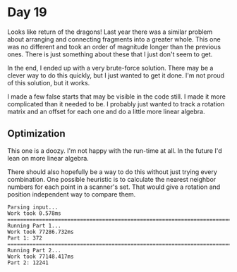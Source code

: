 # Day 19

Looks like return of the dragons!  Last year there was a similar problem about arranging and connecting fragments into a greater whole.  This one was no different and took an order of magnitude longer than the previous ones. There is just something about these that I just don't seem to get.

In the end, I ended up with a very brute-force solution.  There may be a clever way to do this quickly, but I just wanted to get it done.  I'm not proud of this solution, but it works.

I made a few false starts that may be visible in the code still.  I made it more complicated than it needed to be.  I probably just wanted to track a rotation matrix and an offset for each one and do a little more linear algebra.

## Optimization

This one is a doozy.  I'm not happy with the run-time at all.  In the future I'd lean on more linear algebra.

There should also hopefully be a way to do this without just trying every combination.  One possible heuristic is to calculate the nearest neighbor numbers for each point in a scanner's set.  That would give a rotation and position independent way to compare them.

```
Parsing input...
Work took 0.578ms
================================================================================
Running Part 1...
Work took 77286.732ms
Part 1: 372
================================================================================
Running Part 2...
Work took 77148.417ms
Part 2: 12241
```